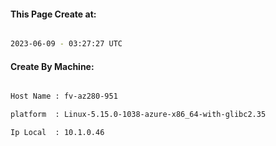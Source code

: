 
   
#### This Page Create at:

```bash

2023-06-09 - 03:27:27 UTC

```

#### Create By Machine:

```bash

Host Name : fv-az280-951

platform  : Linux-5.15.0-1038-azure-x86_64-with-glibc2.35

Ip Local  : 10.1.0.46

```

